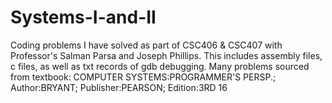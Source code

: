 # Systems-I-and-II
Coding problems I have solved as part of CSC406 & CSC407 with Professor's Salman Parsa and Joseph Phillips.
This includes assembly files, c files, as well as txt records of gdb debugging.
Many problems sourced from textbook: COMPUTER SYSTEMS:PROGRAMMER'S PERSP.; Author:BRYANT; Publisher:PEARSON; Edition:3RD 16
